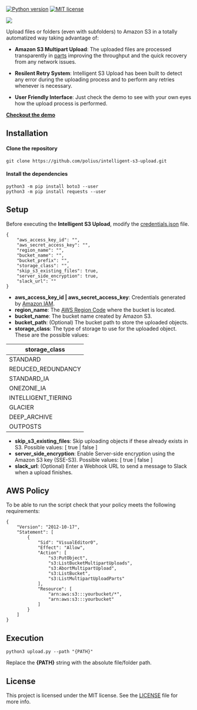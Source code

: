 [![Python version](https://img.shields.io/badge/python-3.6%20|%203.7-blue.svg)](https://www.python.org/downloads/)
[![MIT license](https://img.shields.io/badge/License-MIT-blue.svg)](./LICENSE)

![](res/readme/intelligent_header.png?raw=true)

Upload files or folders (even with subfolders) to Amazon S3 in a totally automatized way taking advantage of:

- **Amazon S3 Multipart Upload**: The uploaded files are processed transparently in [parts](https://docs.aws.amazon.com/AmazonS3/latest/dev/mpuoverview.html) improving the throughput and the quick recovery from any network issues.

- **Resilent Retry System**: Intelligent S3 Upload has been built to detect any error during the uploading process and to perform any retries whenever is necessary. 

- **User Friendly Interface**: Just check the demo to see with your own eyes how the upload process is performed.    

[**Checkout the demo**](https://is3u.alzina.io)

## Installation

#### Clone the repository

```
git clone https://github.com/polius/intelligent-s3-upload.git
```

#### Install the dependencies

```
python3 -m pip install boto3 --user
python3 -m pip install requests --user
```

## Setup

Before executing the **Intelligent S3 Upload**, modify the [credentials.json](https://github.com/polius/intelligent-s3-upload/blob/master/app/credentials.json) file.

```
{
    "aws_access_key_id": "",
    "aws_secret_access_key": "",
    "region_name": "",
    "bucket_name": "",
    "bucket_prefix": "",
    "storage_class": "",
    "skip_s3_existing_files": true,
    "server_side_encryption": true,
    "slack_url": ""
}
```

- **aws_access_key_id | aws_secret_access_key**: Credentials generated by [Amazon IAM](https://www.cloudberrylab.com/resources/blog/how-to-find-your-aws-access-key-id-and-secret-access-key/#how-to-retrieve-iam-access-keys).
- **region_name**: The [AWS Region Code](https://docs.aws.amazon.com/AWSEC2/latest/UserGuide/using-regions-availability-zones.html#concepts-available-regions) where the bucket is located. 
- **bucket_name**: The bucket name created by Amazon S3.
- **bucket_path**: (Optional) The bucket path to store the uploaded objects.
- **storage_class**: The type of storage to use for the uploaded object. These are the possible values:

| **storage_class** |
| ------ |
| STANDARD |
| REDUCED_REDUNDANCY |
| STANDARD_IA |
| ONEZONE_IA |
| INTELLIGENT_TIERING |
| GLACIER |
| DEEP_ARCHIVE |
| OUTPOSTS |

- **skip_s3_existing_files**: Skip uploading objects if these already exists in S3. Possible values: [ true | false ]
- **server_side_encryption**: Enable Server-side encryption using the Amazon S3 key (SSE-S3). Possible values: [ true | false ]
- **slack_url**: (Optional) Enter a Webhook URL to send a message to Slack when a upload finishes.

## AWS Policy

To be able to run the script check that your policy meets the following requirements:

```
{
    "Version": "2012-10-17",
    "Statement": [
        {
            "Sid": "VisualEditor0",
            "Effect": "Allow",
            "Action": [
                "s3:PutObject",
                "s3:ListBucketMultipartUploads",
                "s3:AbortMultipartUpload",
                "s3:ListBucket",
                "s3:ListMultipartUploadParts"
            ],
            "Resource": [
                "arn:aws:s3:::yourbucket/*",
                "arn:aws:s3:::yourbucket"
            ]
        }
    ]
}
```

## Execution

```
python3 upload.py --path "{PATH}"
```

Replace the **{PATH}** string with the absolute file/folder path.

## License

This project is licensed under the MIT license. See the [LICENSE](./LICENSE) file for more info.
